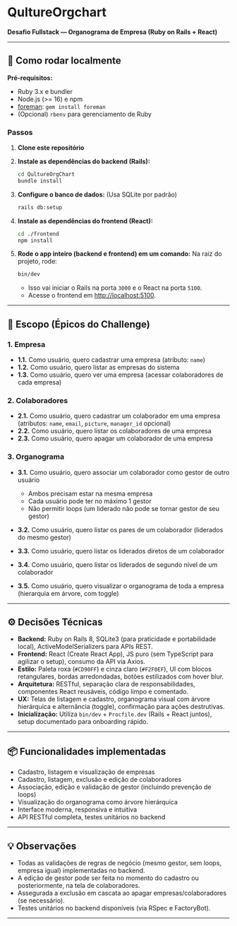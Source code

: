 # QultureOrgchart

**Desafio Fullstack — Organograma de Empresa (Ruby on Rails + React)**

---

## 🚀 Como rodar localmente

**Pré-requisitos:**

* Ruby 3.x e bundler
* Node.js (>= 16) e npm
* [foreman](https://github.com/ddollar/foreman):
  `gem install foreman`
* (Opcional) `rbenv` para gerenciamento de Ruby

### Passos

1. **Clone este repositório**

2. **Instale as dependências do backend (Rails):**

   ```bash
   cd QultureOrgChart
   bundle install
   ```

3. **Configure o banco de dados:**
   (Usa SQLite por padrão)

   ```bash
   rails db:setup
   ```

4. **Instale as dependências do frontend (React):**

   ```bash
   cd ./frontend
   npm install
   ```

5. **Rode o app inteiro (backend e frontend) em um comando:**
Na raiz do projeto, rode:

   ```bash
   bin/dev
   ```

   * Isso vai iniciar o Rails na porta `3000` e o React na porta `5100`.
   * Acesse o frontend em [http://localhost:5100](http://localhost:5100).

---

## 📝 Escopo (Épicos do Challenge)

### 1. Empresa

* **1.1.** Como usuário, quero cadastrar uma empresa (atributo: `name`)
* **1.2.** Como usuário, quero listar as empresas do sistema
* **1.3.** Como usuário, quero ver uma empresa (acessar colaboradores de cada empresa)

### 2. Colaboradores

* **2.1.** Como usuário, quero cadastrar um colaborador em uma empresa (atributos: `name`, `email`, `picture`, `manager_id` opcional)
* **2.2.** Como usuário, quero listar os colaboradores de uma empresa
* **2.3.** Como usuário, quero apagar um colaborador de uma empresa

### 3. Organograma

* **3.1.** Como usuário, quero associar um colaborador como gestor de outro usuário

  * Ambos precisam estar na mesma empresa
  * Cada usuário pode ter no máximo 1 gestor
  * Não permitir loops (um liderado não pode se tornar gestor de seu gestor)
* **3.2.** Como usuário, quero listar os pares de um colaborador (liderados do mesmo gestor)
* **3.3.** Como usuário, quero listar os liderados diretos de um colaborador
* **3.4.** Como usuário, quero listar os liderados de segundo nível de um colaborador
* **3.5.** Como usuário, quero visualizar o organograma de toda a empresa (hierarquia em árvore, com toggle)

---

## ⚙️ Decisões Técnicas

* **Backend:** Ruby on Rails 8, SQLite3 (para praticidade e portabilidade local), ActiveModelSerializers para APIs REST.
* **Frontend:** React (Create React App), JS puro (sem TypeScript para agilizar o setup), consumo da API via Axios.
* **Estilo:** Paleta roxa (`#CD90FF`) e cinza claro (`#F2F0EF`), UI com blocos retangulares, bordas arredondadas, botões estilizados com hover blur.
* **Arquitetura:** RESTful, separação clara de responsabilidades, componentes React reusáveis, código limpo e comentado.
* **UX:** Telas de listagem e cadastro, organograma visual com árvore hierárquica e alternância (toggle), confirmação para ações destrutivas.
* **Inicialização:** Utiliza `bin/dev` + `Procfile.dev` (Rails + React juntos), setup documentado para onboarding rápido.

---

## 📦 Funcionalidades implementadas

* Cadastro, listagem e visualização de empresas
* Cadastro, listagem, exclusão e edição de colaboradores
* Associação, edição e validação de gestor (incluindo prevenção de loops)
* Visualização do organograma como árvore hierárquica
* Interface moderna, responsiva e intuitiva
* API RESTful completa, testes unitários no backend

---

## 💡 Observações

* Todas as validações de regras de negócio (mesmo gestor, sem loops, empresa igual) implementadas no backend.
* A edição de gestor pode ser feita no momento do cadastro ou posteriormente, na tela de colaboradores.
* Assegurada a exclusão em cascata ao apagar empresas/colaboradores (se necessário).
* Testes unitários no backend disponíveis (via RSpec e FactoryBot).

---
